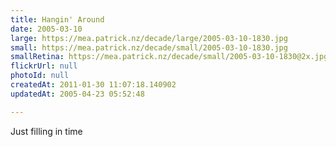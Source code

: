 ```yaml
---
title: Hangin' Around
date: 2005-03-10
large: https://mea.patrick.nz/decade/large/2005-03-10-1830.jpg
small: https://mea.patrick.nz/decade/small/2005-03-10-1830.jpg
smallRetina: https://mea.patrick.nz/decade/small/2005-03-10-1830@2x.jpg
flickrUrl: null
photoId: null
createdAt: 2011-01-30 11:07:18.140902
updatedAt: 2005-04-23 05:52:48

---
```

Just filling in time
